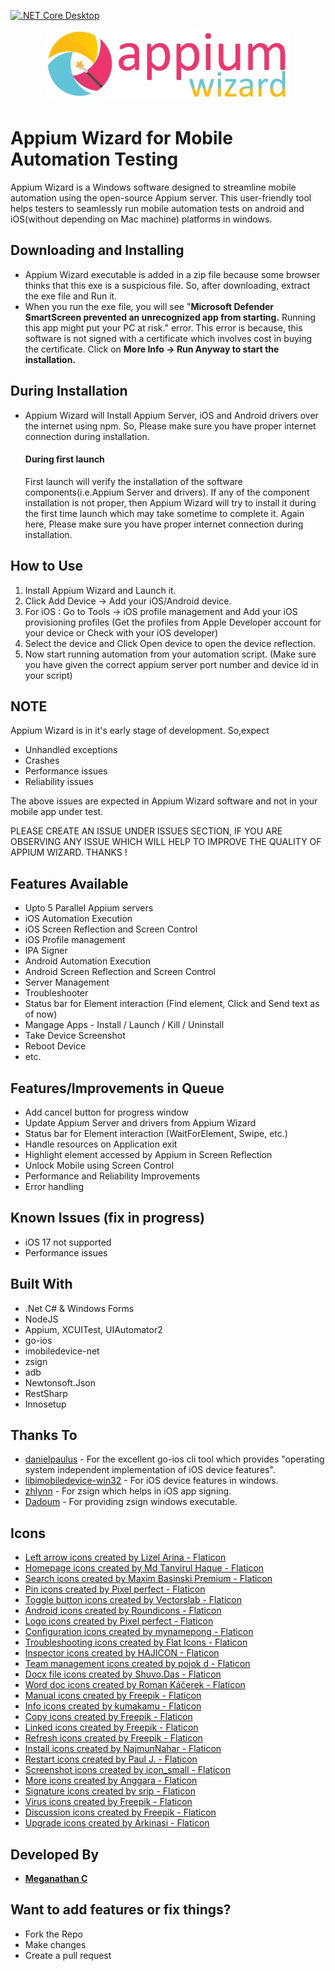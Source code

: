 [![.NET Core Desktop](https://github.com/mega6453/AppiumWizard/actions/workflows/main.yml/badge.svg)](https://github.com/mega6453/AppiumWizard/actions/workflows/main.yml)
<p align="center">
  <img src="logo.jpg" alt="Appium Wizard Logo">
</p>

# Appium Wizard for Mobile Automation Testing

Appium Wizard is a Windows software designed to streamline mobile automation using the open-source Appium server. This user-friendly tool helps testers to seamlessly run mobile automation tests on android and iOS(without depending on Mac machine) platforms in windows.

## Downloading and Installing
* Appium Wizard executable is added in a zip file because some browser thinks that this exe is a suspicious file. So, after downloading, extract the exe file and Run it.
* When you run the exe file, you will see "**Microsoft Defender SmartScreen prevented an unrecognized app from starting.** Running this app might put your PC at risk." error. This error is because, this software is not signed with a certificate which involves cost in buying the certificate. Click on **More Info -> Run Anyway to start the installation.**      

## During Installation
* Appium Wizard will Install Appium Server, iOS and Android drivers over the internet using npm. So, Please make sure you have proper internet connection during installation.
  
  ####  During first launch
  First launch will verify the installation of the software components(i.e.Appium Server and drivers).  If any of the component installation is not proper, then Appium Wizard will try 
to install it during the first time launch which may take sometime to complete it. Again here, Please make sure you have proper internet connection during installation.

## How to Use
1. Install Appium Wizard and Launch it.<br>
2. Click Add Device -> Add your iOS/Android device.<br>
3. For iOS : Go to Tools -> iOS profile management and Add your iOS provisioning profiles (Get the profiles from Apple Developer account for your device or Check with your iOS developer)
4. Select the device and Click Open device to open the device reflection.<br>
5. Now start running automation from your automation script. (Make sure you have given the correct appium server port number and device id in your script)

## NOTE
Appium Wizard is in it's early stage of development. So,expect 
* Unhandled exceptions
* Crashes 
* Performance issues
* Reliability issues
  
The above issues are expected in Appium Wizard software and not in your mobile app under test.

PLEASE CREATE AN ISSUE UNDER ISSUES SECTION, IF YOU ARE OBSERVING ANY ISSUE WHICH WILL HELP TO IMPROVE THE QUALITY OF APPIUM WIZARD. THANKS !

## Features Available

* Upto 5 Parallel Appium servers
* iOS Automation Execution
* iOS Screen Reflection and Screen Control
* iOS Profile management
* IPA Signer
* Android Automation Execution
* Android Screen Reflection and Screen Control
* Server Management
* Troubleshooter
* Status bar for Element interaction (Find element, Click and Send text as of now)
* Mangage Apps - Install / Launch / Kill / Uninstall
* Take Device Screenshot
* Reboot Device
* etc.

## Features/Improvements in Queue
* Add cancel button for progress window
* Update Appium Server and drivers from Appium Wizard
* Status bar for Element interaction (WaitForElement, Swipe, etc.)
* Handle resources on Application exit
* Highlight element accessed by Appium in Screen Reflection
* Unlock Mobile using Screen Control
* Performance and Reliability Improvements
* Error handling

## Known Issues (fix in progress)
* iOS 17 not supported 
* Performance issues

## Built With
* .Net C# & Windows Forms 
* NodeJS
* Appium, XCUITest, UIAutomator2
* go-ios 
* imobiledevice-net
* zsign
* adb
* Newtonsoft.Json
* RestSharp
* Innosetup

## Thanks To
* [danielpaulus](https://github.com/danielpaulus) - For the excellent go-ios cli tool which provides "operating system independent implementation of iOS device features".
* [libimobiledevice-win32](https://github.com/libimobiledevice-win32) - For iOS device features in windows. 
* [zhlynn](https://github.com/zhlynn) - For zsign which helps in iOS app signing.
* [Dadoum](https://github.com/Dadoum/zsign-Windows) - For providing zsign windows executable.

## Icons
* <a href="https://www.flaticon.com/free-icons/left-arrow" title="left arrow icons">Left arrow icons created by Lizel Arina - Flaticon</a>
* <a href="https://www.flaticon.com/free-icons/homepage" title="homepage icons">Homepage icons created by Md Tanvirul Haque - Flaticon</a>
* <a href="https://www.flaticon.com/free-icons/search" title="search icons">Search icons created by Maxim Basinski Premium - Flaticon</a>
* <a href="https://www.flaticon.com/free-icons/pin" title="pin icons">Pin icons created by Pixel perfect - Flaticon</a>
* <a href="https://www.flaticon.com/free-icons/toggle-button" title="toggle button icons">Toggle button icons created by Vectorslab - Flaticon</a>
* <a href="https://www.flaticon.com/free-icons/android" title="android icons">Android icons created by Roundicons - Flaticon</a>
* <a href="https://www.flaticon.com/free-icons/logo" title="logo icons">Logo icons created by Pixel perfect - Flaticon</a>
* <a href="https://www.flaticon.com/free-icons/configuration" title="configuration icons">Configuration icons created by mynamepong - Flaticon</a>
* <a href="https://www.flaticon.com/free-icons/troubleshooting" title="troubleshooting icons">Troubleshooting icons created by Flat Icons - Flaticon</a>
* <a href="https://www.flaticon.com/free-icons/inspector" title="inspector icons">Inspector icons created by HAJICON - Flaticon</a>
* <a href="https://www.flaticon.com/free-icons/team-management" title="team management icons">Team management icons created by pojok d - Flaticon</a>
* <a href="https://www.flaticon.com/free-icons/docx-file" title="docx file icons">Docx file icons created by Shuvo.Das - Flaticon</a>
* <a href="https://www.flaticon.com/free-icons/word-doc" title="word doc icons">Word doc icons created by Roman Káčerek - Flaticon</a>
* <a href="https://www.flaticon.com/free-icons/manual" title="manual icons">Manual icons created by Freepik - Flaticon</a>
* <a href="https://www.flaticon.com/free-icons/info" title="info icons">Info icons created by kumakamu - Flaticon</a>
* <a href="https://www.flaticon.com/free-icons/copy" title="copy icons">Copy icons created by Freepik - Flaticon</a>
* <a href="https://www.flaticon.com/free-icons/linked" title="linked icons">Linked icons created by Freepik - Flaticon</a>
* <a href="https://www.flaticon.com/free-icons/refresh" title="refresh icons">Refresh icons created by Freepik - Flaticon</a>
* <a href="https://www.flaticon.com/free-icons/install" title="install icons">Install icons created by NajmunNahar - Flaticon</a>
* <a href="https://www.flaticon.com/free-icons/restart" title="restart icons">Restart icons created by Paul J. - Flaticon</a>
* <a href="https://www.flaticon.com/free-icons/screenshot" title="screenshot icons">Screenshot icons created by icon_small - Flaticon</a>
* <a href="https://www.flaticon.com/free-icons/more" title="more icons">More icons created by Anggara - Flaticon</a>
* <a href="https://www.flaticon.com/free-icons/signature" title="signature icons">Signature icons created by srip - Flaticon</a>
* <a href="https://www.flaticon.com/free-icons/virus" title="virus icons">Virus icons created by Freepik - Flaticon</a>
* <a href="https://www.flaticon.com/free-icons/discussion" title="discussion icons">Discussion icons created by Freepik - Flaticon</a>
* <a href="https://www.flaticon.com/free-icons/upgrade" title="upgrade icons">Upgrade icons created by Arkinasi - Flaticon</a>

## Developed By
* [**Meganathan C**](https://mega6453.carrd.co)

## Want to add features or fix things?
* Fork the Repo
* Make changes
* Create a pull request
